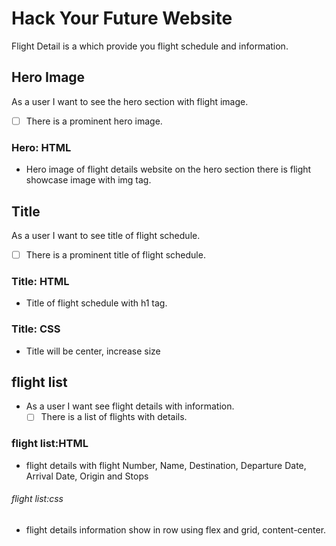 # Hack Your Future Website

<!-- describe your project -->

Flight Detail is a which provide you flight schedule and information.

## Hero Image

As a user I want to see the hero section with flight image.

- [ ] There is a prominent hero image.

### Hero: HTML

- Hero image of flight details website on the hero section there is flight
  showcase image with img tag.

## Title

As a user I want to see title of flight schedule.

- [ ] There is a prominent title of flight schedule.

### Title: HTML

- Title of flight schedule with h1 tag.

### Title: CSS

- Title will be center, increase size

## flight list

- As a user I want see flight details with information.
  - [ ] There is a list of flights with details.

### flight list:HTML

- flight details with flight Number, Name, Destination, Departure Date, Arrival
  Date, Origin and Stops

###### flight list:css

- flight details information show in row using flex and grid, content-center.
